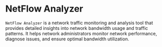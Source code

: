 # NetFlow Analyzer

`NetFlow Analyzer` is a network traffic monitoring and analysis tool that provides detailed insights into network bandwidth usage and traffic patterns. It helps network administrators monitor network performance, diagnose issues, and ensure optimal bandwidth utilization.

